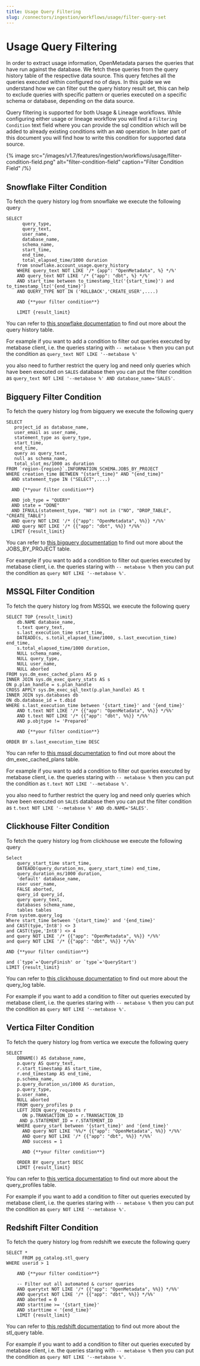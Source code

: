 ```yaml
---
title: Usage Query Filtering
slug: /connectors/ingestion/workflows/usage/filter-query-set
---
```


# Usage Query Filtering

In order to extract usage information, OpenMetadata parses the queries that have run against the database. We fetch these queries from the query history table of the respective data source. This query fetches all the queries executed within configured no of days. In this guide we we understand how we can filter out the query history result set, this can help to exclude queries with specific pattern or queries executed on a specific schema or database, depending on the data source.

Query filtering is supported for both Usage & Lineage workflows. While configuring either usage or lineage workflow you will find a `Filtering Condition` text field where you can provide the sql condition which will be added to already existing conditions with an `AND` operation. In later part of this document you will find how to write this condition for supported data source.

{% image
  src="/images/v1.7/features/ingestion/workflows/usage/filter-condition-field.png"
  alt="filter-condition-field"
  caption="Filter Condition Field"
 /%}


## Snowflake Filter Condition

To fetch the query history log from snowflake we execute the following query

```
SELECT
      query_type,
      query_text,
      user_name,
      database_name,
      schema_name,
      start_time,
      end_time,
      total_elapsed_time/1000 duration
    from snowflake.account_usage.query_history
    WHERE query_text NOT LIKE '/* {app": "OpenMetadata", %} */%'
    AND query_text NOT LIKE '/* {"app": "dbt", %} */%'
    AND start_time between to_timestamp_ltz('{start_time}') and to_timestamp_ltz('{end_time}')
    AND QUERY_TYPE NOT IN ('ROLLBACK','CREATE_USER',....)

    AND {**your filter condition**}

    LIMIT {result_limit}
```

You can refer to [this snowflake documentation](https://docs.snowflake.com/en/sql-reference/functions/query_history) to find out more about the query history table.

For example if you want to add a condition to filter out queries executed by metabase client, i.e. the queries staring with `-- metabase %` then you can put the condition as `query_text NOT LIKE '--metabase %'`

you also need to further restrict the query log and need only queries which have been executed on `SALES` database then you can put the filter condition as `query_text NOT LIKE '--metabase %' AND database_name='SALES'`.


## Bigquery Filter Condition

To fetch the query history log from bigquery we execute the following query

```
SELECT
   project_id as database_name,
   user_email as user_name,
   statement_type as query_type,
   start_time,
   end_time,
   query as query_text,
   null as schema_name,
   total_slot_ms/1000 as duration
FROM `region-{region}`.INFORMATION_SCHEMA.JOBS_BY_PROJECT
WHERE creation_time BETWEEN "{start_time}" AND "{end_time}"
  AND statement_type IN ("SELECT",....)

  AND {**your filter condition**}
  
  AND job_type = "QUERY"
  AND state = "DONE"
  AND IFNULL(statement_type, "NO") not in ("NO", "DROP_TABLE", "CREATE_TABLE")
  AND query NOT LIKE '/* {{"app": "OpenMetadata", %%}} */%%'
  AND query NOT LIKE '/* {{"app": "dbt", %%}} */%%'
  LIMIT {result_limit}
```

You can refer to [this bigquery documentation](https://cloud.google.com/bigquery/docs/information-schema-jobs) to find out more about the JOBS_BY_PROJECT table.

For example if you want to add a condition to filter out queries executed by metabase client, i.e. the queries staring with `-- metabase %` then you can put the condition as `query NOT LIKE '--metabase %'`.


## MSSQL Filter Condition

To fetch the query history log from MSSQL we execute the following query

```
SELECT TOP {result_limit}
    db.NAME database_name,
    t.text query_text,
    s.last_execution_time start_time,
    DATEADD(s, s.total_elapsed_time/1000, s.last_execution_time) end_time,
    s.total_elapsed_time/1000 duration,
    NULL schema_name,
    NULL query_type,
    NULL user_name,
    NULL aborted
FROM sys.dm_exec_cached_plans AS p
INNER JOIN sys.dm_exec_query_stats AS s
ON p.plan_handle = s.plan_handle
CROSS APPLY sys.Dm_exec_sql_text(p.plan_handle) AS t
INNER JOIN sys.databases db
ON db.database_id = t.dbid
WHERE s.last_execution_time between '{start_time}' and '{end_time}'
    AND t.text NOT LIKE '/* {{"app": "OpenMetadata", %%}} */%%'
    AND t.text NOT LIKE '/* {{"app": "dbt", %%}} */%%'
    AND p.objtype != 'Prepared'

    AND {**your filter condition**}

ORDER BY s.last_execution_time DESC
```

You can refer to [this mssql documentation](https://learn.microsoft.com/en-us/sql/relational-databases/system-dynamic-management-views/sys-dm-exec-cached-plans-transact-sql?view=sql-server-ver16) to find out more about the dm_exec_cached_plans table.

For example if you want to add a condition to filter out queries executed by metabase client, i.e. the queries staring with `-- metabase %` then you can put the condition as `t.text NOT LIKE '--metabase %'`.

you also need to further restrict the query log and need only queries which have been executed on `SALES` database then you can put the filter condition as `t.text NOT LIKE '--metabase %' AND db.NAME='SALES'`.


## Clickhouse Filter Condition

To fetch the query history log from clickhouse we execute the following query

```
Select
    query_start_time start_time,
    DATEADD(query_duration_ms, query_start_time) end_time,
    query_duration_ms/1000 duration,
    'default' database_name,
    user user_name,
    FALSE aborted,
    query_id query_id,
    query query_text,
    databases schema_name,
    tables tables
From system.query_log
Where start_time between '{start_time}' and '{end_time}'
and CAST(type,'Int8') <> 3
and CAST(type,'Int8') <> 4
and query NOT LIKE '/* {{"app": "OpenMetadata", %%}} */%%'
and query NOT LIKE '/* {{"app": "dbt", %%}} */%%'

AND {**your filter condition**}

and (`type`='QueryFinish' or `type`='QueryStart')
LIMIT {result_limit}
```

You can refer to [this clickhouse documentation](https://clickhouse.com/docs/en/operations/system-tables/query_log) to find out more about the query_log table.

For example if you want to add a condition to filter out queries executed by metabase client, i.e. the queries staring with `-- metabase %` then you can put the condition as `query NOT LIKE '--metabase %'`.


## Vertica Filter Condition

To fetch the query history log from vertica we execute the following query

```
SELECT
    DBNAME() AS database_name,
    p.query AS query_text,
    r.start_timestamp AS start_time,
    r.end_timestamp AS end_time,
    p.schema_name,
    p.query_duration_us/1000 AS duration,
    p.query_type,
    p.user_name,
    NULL aborted
    FROM query_profiles p
    LEFT JOIN query_requests r
      ON p.TRANSACTION_ID = r.TRANSACTION_ID
     AND p.STATEMENT_ID = r.STATEMENT_ID
    WHERE query_start between '{start_time}' and '{end_time}'
      AND query NOT LIKE '%%/* {{"app": "OpenMetadata", %%}} */%%'
      AND query NOT LIKE '/* {{"app": "dbt", %%}} */%%'
      AND success = 1

      AND {**your filter condition**}
    
    ORDER BY query_start DESC
    LIMIT {result_limit}
```

You can refer to [this vertica documentation](https://www.vertica.com/docs/10.0.x/HTML/Content/Authoring/SQLReferenceManual/SystemTables/MONITOR/QUERY_PROFILES.htm) to find out more about the query_profiles table.

For example if you want to add a condition to filter out queries executed by metabase client, i.e. the queries staring with `-- metabase %` then you can put the condition as `query NOT LIKE '--metabase %'`.


## Redshift Filter Condition

To fetch the query history log from redshift we execute the following query

```
SELECT *
      FROM pg_catalog.stl_query
WHERE userid > 1
    
    AND {**your filter condition**}

    -- Filter out all automated & cursor queries
    AND querytxt NOT LIKE '/* {{"app": "OpenMetadata", %%}} */%%'
    AND querytxt NOT LIKE '/* {{"app": "dbt", %%}} */%%'
    AND aborted = 0
    AND starttime >= '{start_time}'
    AND starttime < '{end_time}'
    LIMIT {result_limit}
```

You can refer to [this redshift documentation](https://docs.aws.amazon.com/redshift/latest/dg/r_STL_QUERY.html) to find out more about the stl_query table.

For example if you want to add a condition to filter out queries executed by metabase client, i.e. the queries staring with `-- metabase %` then you can put the condition as `query NOT LIKE '--metabase %'`.
